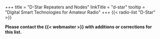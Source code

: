 +++
title = "D-Star Repeaters and Nodes"
linkTitle = "d-star"
tooltip = "Digital Smart Technologies for Amateur Radio"
+++
{{< radio-list "D-Star" >}}

<span class="genericon genericon-warning"></span>
**Please contact the {{< webmaster >}} with additions or corrections for
this list.**
